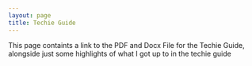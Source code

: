 ```yaml
---
layout: page
title: Techie Guide
---
```


This page containts a link to the PDF and Docx File for the Techie Guide, alongside just some highlights of what I got up to in the techie guide